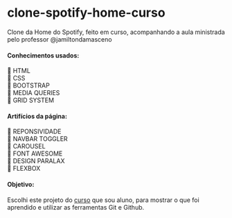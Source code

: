 # clone-spotify-home-curso

Clone da Home do Spotify, feito em curso, acompanhando a aula ministrada pelo professor @jamiltondamasceno

#### Conhecimentos usados:

🔹 HTML</br>
🔹 CSS</br>
🔹 BOOTSTRAP</br>
🔹 MEDIA QUERIES</br>
🔹 GRID SYSTEM

#### Artifícios da página:

🔸 REPONSIVIDADE</br>
🔸 NAVBAR TOGGLER</br>
🔸 CAROUSEL</br>
🔸 FONT AWESOME</br>
🔸 DESIGN PARALAX</br>
🔸 FLEXBOX

####  Objetivo:

Escolhi este projeto do [curso](https://www.udemy.com/course/web-completo/) que sou aluno, para mostrar o que foi aprendido e utilizar as ferramentas Git e Github.
